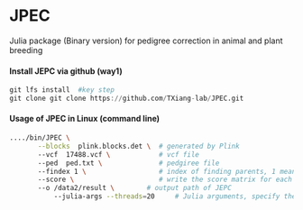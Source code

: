 # JPEC
Julia package (Binary version) for pedigree correction in animal and plant breeding


#### Install JEPC via github (way1)
```Julia
git lfs install  #key step
git clone git clone https://github.com/TXiang-lab/JPEC.git
```

#### Usage of JPEC in Linux (command line)
```Bash
..../bin/JPEC \
	   --blocks  plink.blocks.det \  # generated by Plink
	   --vcf  17488.vcf \            # vcf file
	   --ped  ped.txt \              # pedgiree file
	   --findex 1 \                  # index of finding parents, 1 means only find father, 2 means only find Mother, 3 means both find father and mother
	   --score \                     # write the score matrix for each comparsion between offspring and parents   
	   --o /data2/result \        # output path of JEPC
           --julia-args --threads=20     # Julia arguments, specify the number of threads used in JPEC
```
